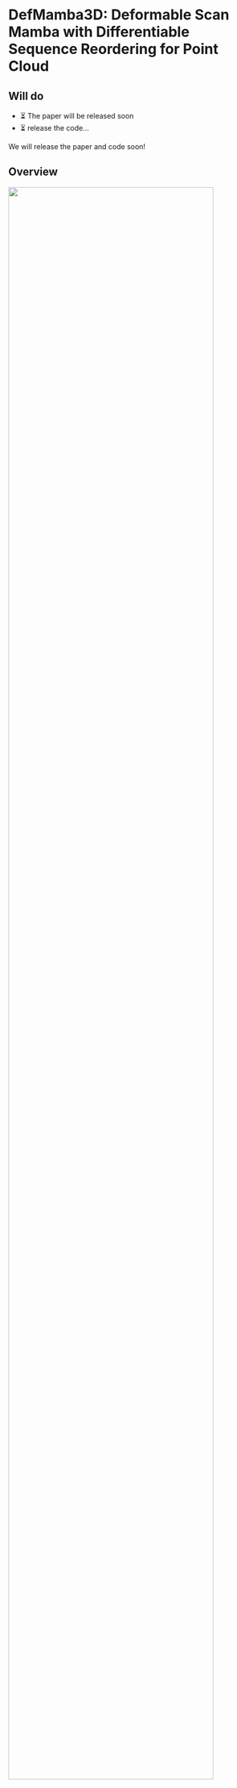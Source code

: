 # DefMamba3D: Deformable Scan Mamba with Differentiable Sequence Reordering for Point Cloud

## Will do
- ⏳ The paper will be released soon
- ⏳ release the code...
  
We will release the paper and code soon!

## Overview
<img src="https://github.com/user-attachments/assets/bfe64052-142f-4b45-bf65-08012eab0485" width="90%" />



